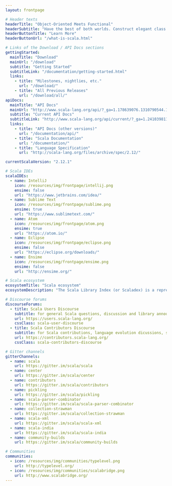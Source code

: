 ```yaml
---
layout: frontpage

# Header texts
headerTitle: "Object-Oriented Meets Functional"
headerSubtitle: "Have the best of both worlds. Construct elegant class hierarchies for maximum code reuse and extensibility, implement their behavior using higher-order functions. Or anything in-between."
headerButtonTitle: "Learn More"
headerButtonUrl: "/what-is-scala.html"

# Links of the Download / API Docs sections
gettingStarted:
  mainTitle: "Download"
  mainUrl: "/download"
  subtitle: "Getting Started"
  subtitleLink: "/documentation/getting-started.html"
  links:
    - title: "Milestones, nightlies, etc."
      url: "/download/"
    - title: "All Previous Releases"
      url: "/download/all/"
apiDocs:
  mainTitle: "API Docs"
  mainUrl: "http://www.scala-lang.org/api/?_ga=1.178639076.1310790544.1468501313"
  subtitle: "Current API Docs"
  subtitleLink: "http://www.scala-lang.org/api/current/?_ga=1.241039811.1310790544.1468501313"
  links:
    - title: "API Docs (other versions)"
      url: "/documentation/api/"
    - title: "Scala Documentation"
      url: "/documentation/"
    - title: "Language Specification"
      url: "http://scala-lang.org/files/archive/spec/2.12/"

currentScalaVersion: "2.12.1"

# Scala IDEs
scalaIDEs:
  - name: IntelliJ
    icon: /resources/img/frontpage/intellij.png
    ensime: false
    url: "https://www.jetbrains.com/idea/"
  - name: Sublime Text
    icon: /resources/img/frontpage/sublime.png
    ensime: true
    url: "https://www.sublimetext.com/"
  - name: Atom
    icon: /resources/img/frontpage/atom.png
    ensime: true
    url: "https://atom.io/"
  - name: Eclipse
    icon: /resources/img/frontpage/eclipse.png
    ensime: false
    url: "https://eclipse.org/downloads/"
  - name: Ensime
    icon: /resources/img/frontpage/ensime.png
    ensime: false
    url: "http://ensime.org/"

# Scala ecosystem
ecosystemTitle: "Scala ecosystem"
ecosystemDescription: "The Scala Library Index (or Scaladex) is a representation of a map of all published Scala libraries. With Scaladex, a developer can now query more than 100,000 releases of Scala libraries. Scaladex is officially supported by Scala Center."

# Discourse forums
discourseForums:
  - title: Scala Users Discourse
    subtitle: for general Scala questions, discussion and library announcements
    url: https://users.scala-lang.org/
    cssClass: scala-user-discourse
  - title: Scala Contributors Discourse
    subtitle: for Scala contributions, language evolution dicussions, standard library, Scala platform evolution discussions and more
    url: https://contributors.scala-lang.org/
    cssClass: scala-contributors-discourse

# Gitter channels
gitterChannels:
  - name: scala
    url: https://gitter.im/scala/scala
  - name: center
    url: https://gitter.im/scala/center
  - name: contributors
    url: https://gitter.im/scala/contributors
  - name: pickling
    url: https://gitter.im/scala/pickling
  - name: scala-parser-combinator
    url: https://gitter.im/scala/scala-parser-combinator
  - name: collection-strawman
    url: https://gitter.im/scala/collection-strawman
  - name: scala-xml
    url: https://gitter.im/scala/scala-xml
  - name: scala-india
    url: https://gitter.im/scala/scala-india
  - name: community-builds
    url: https://gitter.im/scala/community-builds

# Communities
communities:
  - icon: /resources/img/communities/typelevel.png
    url: http://typelevel.org/
  - icon: /resources/img/communities/scalabridge.png
    url: http://www.scalabridge.org/
---
```


